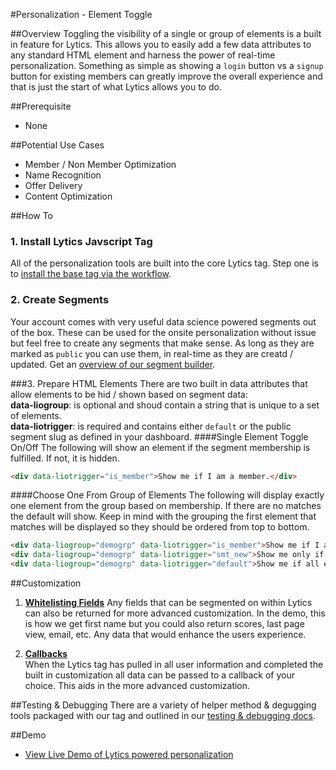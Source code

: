 #Personalization - Element Toggle

##Overview
Toggling the visibility of a single or group of elements is a built in feature for Lytics. This allows you to easily add a few data attributes to any standard HTML element and harness the power of real-time personalization. Something as simple as showing a `login` button vs a `signup` button for existing members can greatly improve the overall experience and that is just the start of what Lytics allows you to do.

##Prerequisite
*  None

##Potential Use Cases
*  Member / Non Member Optimization
*  Name Recognition
*  Offer Delivery
*  Content Optimization

##How To

### 1. Install Lytics Javscript Tag
All of the personalization tools are built into the core Lytics tag. Step one is to [install the base tag via the workflow](https://activate.getlytics.com/#/integrations/8075d31de91d41b084c23f3d7bbc4f28/action/7d646295b81940cc823e0683245716b4/setup).

### 2. Create Segments
Your account comes with very useful data science powered segments out of the box. These can be used for the onsite personalization without issue but feel free to create any segments that make sense. As long as they are marked as `public` you can use them, in real-time as they are creatd / updated. Get an [overview of our segment builder](../../core/segment_creation.md).

###3. Prepare HTML Elements
There are two built in data attributes that allow elements to be hid / shown based on segment data:    
**data-liogroup**: is optional and shoud contain a string that is unique to a set of elements.    
**data-liotrigger**: is required and contains either `default` or the public segment slug as defined in your dashboard.
####Single Element Toggle On/Off
The following will show an element if the segment membership is fulfilled. If not, it is hidden.

```html
<div data-liotrigger="is_member">Show me if I am a member.</div>
```
  
####Choose One From Group of Elements
The following will display exactly one element from the group based on membership. If there are no matches the default will show. Keep in mind with the grouping the first element that matches will be displayed so they should be ordered from top to bottom.

```html
<div data-liogroup="demogrp" data-liotrigger="is_member">Show me if I am already a member.</div>
<div data-liogroup="demogrp" data-liotrigger="smt_new">Show me only if I am brand new.</div>
<div data-liogroup="demogrp" data-liotrigger="default">Show me if all else fails.</div>
```

##Customization
1. [**Whitelisting Fields**](../../core/whitelisting_fields.md) 
Any fields that can be segmented on within Lytics can also be returned for more advanced customization. In the demo, this is how we get first name but you could also return scores, last page view, email, etc. Any data that would enhance the users experience.

2. [**Callbacks**](../../core/javascript_tag.md)   
When the Lytics tag has pulled in all user information and completed the built in customization all data can be passed to a callback of your choice. This aids in the more advanced customization.

##Testing & Debugging
There are a variety of helper method & degugging tools packaged with our tag and outlined in our [testing & debugging docs](../../core/javascript_tag.md).
    
##Demo
* [View Live Demo of Lytics powered personalization](http://example.getlytics.com:2000/personalization-toggle.html)